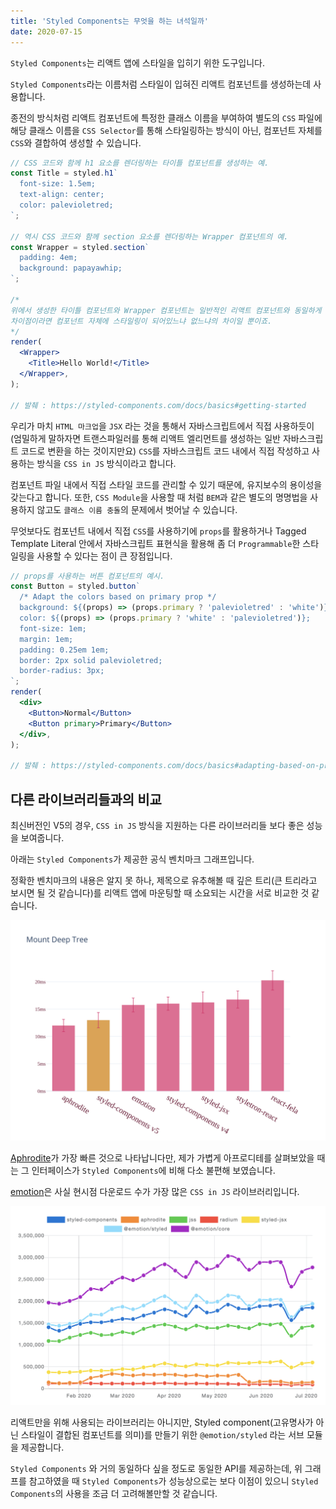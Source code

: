 ```yaml
---
title: 'Styled Components는 무엇을 하는 녀석일까'
date: 2020-07-15
---
```


`Styled Components`는 리액트 앱에 스타일을 입히기 위한 도구입니다.

`Styled Components`라는 이름처럼 스타일이 입혀진 리액트 컴포넌트를 생성하는데 사용합니다.

종전의 방식처럼 리액트 컴포넌트에 특정한 클래스 이름을 부여하여
별도의 `CSS` 파일에 해당 클래스 이름을 `CSS Selector`를 통해 스타일링하는 방식이 아닌,
컴포넌트 자체를 `CSS`와 결합하여 생성할 수 있습니다.

```jsx
// CSS 코드와 함께 h1 요소를 렌더링하는 타이틀 컴포넌트를 생성하는 예.
const Title = styled.h1`
  font-size: 1.5em;
  text-align: center;
  color: palevioletred;
`;

// 역시 CSS 코드와 함께 section 요소를 렌더링하는 Wrapper 컴포넌트의 예.
const Wrapper = styled.section`
  padding: 4em;
  background: papayawhip;
`;

/*
위에서 생성한 타이틀 컴포넌트와 Wrapper 컴포넌트는 일반적인 리액트 컴포넌트와 동일하게 사용 가능합니다.
차이점이라면 컴포넌트 자체에 스타일링이 되어있느냐 없느냐의 차이일 뿐이죠.
*/
render(
  <Wrapper>
    <Title>Hello World!</Title>
  </Wrapper>,
);

// 발췌 : https://styled-components.com/docs/basics#getting-started
```

우리가 마치 `HTML 마크업`을 `JSX` 라는 것을 통해서 자바스크립트에서 직접 사용하듯이
(엄밀하게 말하자면 트랜스파일러를 통해 리액트 엘리먼트를 생성하는 일반 자바스크립트 코드로 변환을 하는 것이지만요)
`CSS`를 자바스크립트 코드 내에서 직접 작성하고 사용하는 방식을 `CSS in JS` 방식이라고 합니다.

컴포넌트 파일 내에서 직접 스타일 코드를 관리할 수 있기 때문에, 유지보수의 용이성을 갖는다고 합니다.
또한, `CSS Module`을 사용할 때 처럼 `BEM`과 같은 별도의 명명법을 사용하지 않고도 `클래스 이름 충돌`의 문제에서 벗어날 수 있습니다.

무엇보다도 컴포넌트 내에서 직접 `CSS`를 사용하기에 `props`를 활용하거나 Tagged Template Literal 안에서 자바스크립트 표현식을 활용해 좀 더 `Programmable`한 스타일링을 사용할 수 있다는 점이 큰 장점입니다.

```jsx
// props를 사용하는 버튼 컴포넌트의 예시.
const Button = styled.button`
  /* Adapt the colors based on primary prop */
  background: ${(props) => (props.primary ? 'palevioletred' : 'white')};
  color: ${(props) => (props.primary ? 'white' : 'palevioletred')};
  font-size: 1em;
  margin: 1em;
  padding: 0.25em 1em;
  border: 2px solid palevioletred;
  border-radius: 3px;
`;
render(
  <div>
    <Button>Normal</Button>
    <Button primary>Primary</Button>
  </div>,
);

// 발췌 : https://styled-components.com/docs/basics#adapting-based-on-props
```

## 다른 라이브러리들과의 비교

최신버전인 V5의 경우, `CSS in JS` 방식을 지원하는 다른 라이브러리들 보다 좋은 성능을 보여줍니다.

아래는 `Styled Components`가 제공한 공식 벤치마크 그래프입니다.

정확한 벤치마크의 내용은 알지 못 하나, 제목으로 유추해볼 때 깊은 트리(큰 트리라고 보시면 될 것 같습니다)를 리액트 앱에 마운팅할 때 소요되는 시간을 서로 비교한 것 같습니다.

![벤치마크 결과. 낮을수록 좋음.](./images/benchmark.png)

[Aphrodite](https://github.com/Khan/aphrodite)가 가장 빠른 것으로 나타납니다만, 제가 가볍게 아프로디테를 살펴보았을 때는 그 인터페이스가 `Styled Components`에 비해 다소 불편해 보였습니다.

[emotion](https://emotion.sh/docs/introduction)은 사실 현시점 다운로드 수가 가장 많은 `CSS in JS` 라이브러리입니다.

![Npm Trends 비교결과. 보라색과 하늘색이 emotion.](./images/npmtrends.jpg)

리액트만을 위해 사용되는 라이브러리는 아니지만, Styled component(고유명사가 아닌 스타일이 결합된 컴포넌트를 의미)를 만들기 위한 `@emotion/styled` 라는 서브 모듈을 제공합니다.

`Styled Components` 와 거의 동일하다 싶을 정도로 동일한 API를 제공하는데, 위 그래프를 참고하였을 때 `Styled Components`가 성능상으로는 보다 이점이 있으니 `Styled Components`의 사용을 조금 더 고려해볼만할 것 같습니다.

